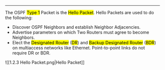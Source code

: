 
---
The OSPF <mark class="hltr-cyan">Type 1</mark> Packet is the <mark class="hltr-yellow">Hello Packet</mark>.
Hello Packets are used to do the following:
- Discover OSPF Neighbors and establish Neighbor Adjacencies.
- Advertise parameters on which Two Routers must agree to become Neighbors.
- Elect the <mark class="hltr-blue">Designated Router</mark> (<mark class="hltr-red">DR</mark>) and <mark class="hltr-pink">Backup Designated Router</mark> (<mark class="hltr-yellow">BDR</mark>) on multiaccess networks like Ethernet.
  Point-to-point links do not require DR or BDR.
  
![[1.2.3 Hello Packet.png|Hello Packet]]